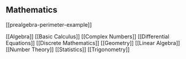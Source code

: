 ## Mathematics
[[prealgebra-perimeter-example]]

[[Algebra]]
[[Basic Calculus]]
[[Complex Numbers]]
[[Differential Equations]]
[[Discrete Mathematics]]
[[Geometry]]
[[Linear Algebra]]
[[Number Theory]]
[[Statistics]]
[[Trigonometry]]